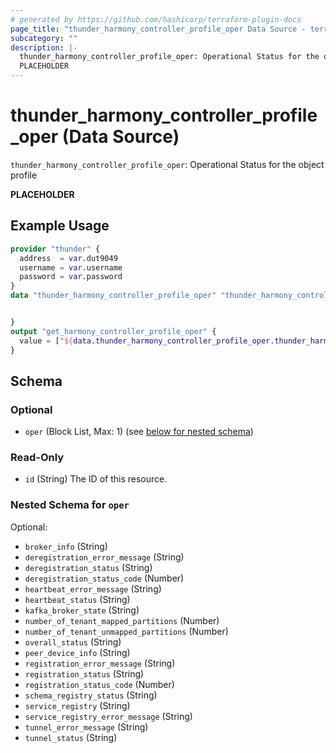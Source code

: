 ```yaml
---
# generated by https://github.com/hashicorp/terraform-plugin-docs
page_title: "thunder_harmony_controller_profile_oper Data Source - terraform-provider-thunder"
subcategory: ""
description: |-
  thunder_harmony_controller_profile_oper: Operational Status for the object profile
  PLACEHOLDER
---
```


# thunder_harmony_controller_profile_oper (Data Source)

`thunder_harmony_controller_profile_oper`: Operational Status for the object profile

__PLACEHOLDER__

## Example Usage

```terraform
provider "thunder" {
  address  = var.dut9049
  username = var.username
  password = var.password
}
data "thunder_harmony_controller_profile_oper" "thunder_harmony_controller_profile_oper" {


}
output "get_harmony_controller_profile_oper" {
  value = ["${data.thunder_harmony_controller_profile_oper.thunder_harmony_controller_profile_oper}"]
}
```

<!-- schema generated by tfplugindocs -->
## Schema

### Optional

- `oper` (Block List, Max: 1) (see [below for nested schema](#nestedblock--oper))

### Read-Only

- `id` (String) The ID of this resource.

<a id="nestedblock--oper"></a>
### Nested Schema for `oper`

Optional:

- `broker_info` (String)
- `deregistration_error_message` (String)
- `deregistration_status` (String)
- `deregistration_status_code` (Number)
- `heartbeat_error_message` (String)
- `heartbeat_status` (String)
- `kafka_broker_state` (String)
- `number_of_tenant_mapped_partitions` (Number)
- `number_of_tenant_unmapped_partitions` (Number)
- `overall_status` (String)
- `peer_device_info` (String)
- `registration_error_message` (String)
- `registration_status` (String)
- `registration_status_code` (Number)
- `schema_registry_status` (String)
- `service_registry` (String)
- `service_registry_error_message` (String)
- `tunnel_error_message` (String)
- `tunnel_status` (String)


